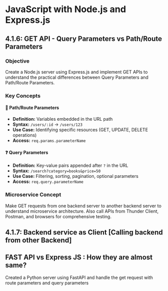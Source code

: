# JavaScript with Node.js and Express.js

## 4.1.6: GET API - Query Parameters vs Path/Route Parameters

### Objective

Create a Node.js server using Express.js and implement GET APIs to understand the practical differences between Query Parameters and Path/Route Parameters.

### Key Concepts

#### 🔗 Path/Route Parameters

- **Definition:** Variables embedded in the URL path
- **Syntax:** `/users/:id` → `/users/123`
- **Use Case:** Identifying specific resources (GET, UPDATE, DELETE operations)
- **Access:** `req.params.parameterName`

#### ❓ Query Parameters

- **Definition:** Key-value pairs appended after `?` in the URL
- **Syntax:** `/search?category=books&price=50`
- **Use Case:** Filtering, sorting, pagination, optional parameters
- **Access:** `req.query.parameterName`

### Microservice Concept

Make GET requests from one backend server to another backend server to understand microservice architecture. Also call APIs from Thunder Client, Postman, and browsers for comprehensive testing.

## 4.1.7: Backend service as Client [Calling backend from other Backend]

## FAST API vs Express JS : How they are almost same?

Created a Python server using FastAPI and handle the get request with route parameters and query parameters
